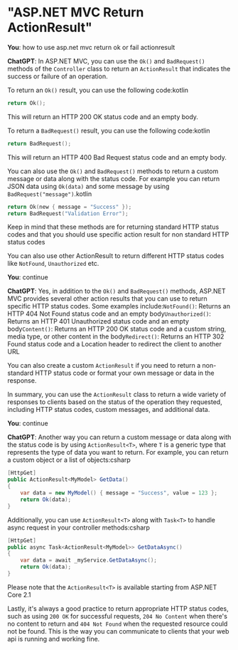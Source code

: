 # "ASP.NET MVC Return ActionResult"
**You**: how to use asp.net mvc return ok or fail  actionresult

**ChatGPT**: In ASP.NET MVC, you can use the ```Ok()``` and ```BadRequest()``` methods of the ```Controller``` class to return an ```ActionResult``` that indicates the success or failure of an operation.

To return an ```Ok()``` result, you can use the following code:kotlin
```kotlin
return Ok();
```

This will return an HTTP 200 OK status code and an empty body.

To return a ```BadRequest()``` result, you can use the following code:kotlin
```kotlin
return BadRequest();
```

This will return an HTTP 400 Bad Request status code and an empty body.

You can also use the ```Ok()``` and ```BadRequest()``` methods to return a custom message or data along with the status code.
For example you can return JSON data using ```Ok(data)``` and some message by using ```BadRequest("message")```.kotlin
```kotlin
return Ok(new { message = "Success" });
return BadRequest("Validation Error");
```

Keep in mind that these methods are for returning standard HTTP status codes and that you should use specific action result for non standard HTTP status codes

You can also use other ActionResult to return different HTTP status codes like ```NotFound```, ```Unauthorized``` etc.

**You**: continue

**ChatGPT**: Yes, in addition to the ```Ok()``` and ```BadRequest()``` methods, ASP.NET MVC provides several other action results that you can use to return specific HTTP status codes. Some examples include:```NotFound()```: Returns an HTTP 404 Not Found status code and an empty body```Unauthorized()```: Returns an HTTP 401 Unauthorized status code and an empty body```Content()```: Returns an HTTP 200 OK status code and a custom string, media type, or other content in the body```Redirect()```: Returns an HTTP 302 Found status code and a Location header to redirect the client to another URL

You can also create a custom ```ActionResult``` if you need to return a non-standard HTTP status code or format your own message or data in the response.

In summary, you can use the ```ActionResult``` class to return a wide variety of responses to clients based on the status of the operation they requested, including HTTP status codes, custom messages, and additional data.

**You**: continue

**ChatGPT**: Another way you can return a custom message or data along with the status code is by using ```ActionResult<T>```, where ```T``` is a generic type that represents the type of data you want to return.
For example, you can return a custom object or a list of objects:csharp
```csharp
[HttpGet]
public ActionResult<MyModel> GetData()
{
    var data = new MyModel() { message = "Success", value = 123 };
    return Ok(data);
}
```

Additionally, you can use ```ActionResult<T>``` along with ```Task<T>``` to handle async request in your controller methods:csharp
```csharp
[HttpGet]
public async Task<ActionResult<MyModel>> GetDataAsync()
{
    var data = await _myService.GetDataAsync();
    return Ok(data);
}
```

Please note that the ```ActionResult<T>``` is available starting from ASP.NET Core 2.1

Lastly, it's always a good practice to return appropriate HTTP status codes, such as using ```200 OK``` for successful requests, ```204 No Content``` when there's no content to return and ```404 Not Found``` when the requested resource could not be found. This is the way you can communicate to clients that your web api is running and working fine.

